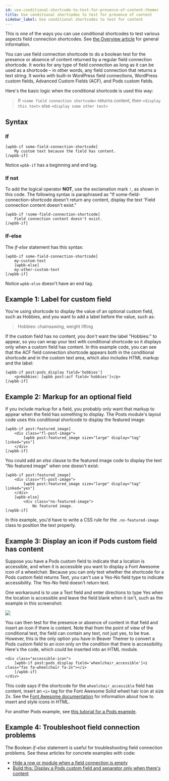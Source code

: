 ```yaml
---
id: use-conditional-shortcode-to-test-for-presence-of-content-themer
title: Use conditional shortcodes to test for presence of content
sidebar_label: Use conditional shortcodes to test for content
---
```


This is one of the ways you can use conditional shortcodes to test various aspects field connection shortcodes. See [the Overview article](/beaver-themer/field-connections/field-connection-shortcodes-overview-themer.md) for general information.

You can use field connection shortcode to do a boolean test for the presence or absence of content returned by a regular field connection shortcode. It works for any type of field connection as long as it can be used as a shortcode – in other words, any field connection that returns a text string. It works with built-in WordPress field connections, WordPress custom fields, Advanced Custom Fields (ACF), and Pods custom fields.

Here's the basic logic when the conditional shortcode is used this way:

> If `<some field connection shortcode>` returns content, then `<display this text>` else `<display some other text>`

## Syntax

### If

```markup
[wpbb-if some-field-connection-shortcode]
    My custom text because the field has content.
[/wpbb-if]
```

Notice `wpbb-if` has a beginning and end tag.

### If not

To add the logical operator **NOT**, use the exclamation mark `!`, as shown in this code. The following syntax is paraphrased as "If some-field-connection-shortcode doesn't return any content, display the text 'Field connection content doesn't exist."

```markup
[wpbb-if !some-field-connection-shortcode]
    Field connection content doesn't exist.
[/wpbb-if]
```

### If-else

The *if-else* statement has this syntax:

```markup
[wpbb-if some-field-connection-shortcode]
    my-custom-text
    [wpbb-else]
    my-other-custom-text
[/wpbb-if]
```

Notice `wpbb-else` doesn't have an end tag.

## Example 1: Label for custom field

You're using shortcode to display the value of an optional custom field, such as Hobbies, and you want to add a label before the value, such as:

> Hobbies: chainsawing, weight lifting

If the custom field has no content, you don't want the label "Hobbies:" to appear, so you can wrap your text with conditional shortcode so it displays only when a custom field has content. In this example code, you can see that the ACF field connection shortcode appears both in the conditional shortcode and in the custom text area, which also includes HTML markup and the label:

```markup
[wpbb-if post:pods_display field='hobbies']
    <p>Hobbies: [wpbb post:acf field='hobbies']</p>
[/wpbb-if]
```

## Example 2: Markup for an optional field

If you include markup for a field, you probably only want that markup to appear when the field has something to display. The Posts module's layout code uses this conditional shortcode to display the featured image:

```markup
[wpbb-if post:featured_image]
    <div class="fl-post-image">
        [wpbb post:featured_image size="large" display="tag" linked="yes"]
    </div>
[/wpbb-if]
```

You could add an *else* clause to the featured image code to display the text "No featured image" when one doesn't exist:

```markup
[wpbb-if post:featured_image]
    <div class="fl-post-image">
        [wpbb post:featured_image size="large" display="tag" linked="yes"]
    </div>
    [wpbb-else]
        <div class="no-featured-image">
            No featured image.
[/wpbb-if]
```

In this example, you'd have to write a CSS rule for the `.no-featured-image` class to position the text properly.

## Example 3: Display an icon if Pods custom field has content

Suppose you have a Pods custom field to indicate that a location is accessible, and when it is accessible you want to display a Font Awesome icon of a wheelchair. Because you can only test whether the shortcode for a Pods custom field returns Text, you can't use a Yes-No field type to indicate accessibility. The Yes-No field doesn't return text.

One workaround is to use a Text field and enter directions to type Yes when the location is accessible and leave the field blank when it isn't, such as the example in this screenshot:

![](/img/use-conditional-shortcode-to-test-for-presence-of-content-themer-0c6312a3.png)

You can then test for the presence or absence of content in that field and insert an icon if there is content. Note that from the point of view of the conditional test, the field can contain any text, not just yes, to be true. However, this is the only option you have in Beaver Themer to convert a Pods custom field to an icon only on the condition that there is accessibility. Here's the code, which could be inserted into an HTML module.

```markup
<div class="accessible-icon">
    [wpbb-if post:pods_display field='wheelchair_accessible']<i class="fas fa-wheelchair fa-2x"></i>
    [/wpbb-if]
</div>
```

This code says if the shortcode for the `wheelchair_accessible` field has content, insert an `<i>` tag for the Font Awesome Solid wheel hair icon at size 2x. See the [Font Awesome documentation](https://fontawesome.com/how-to-use/on-the-web/referencing-icons/basic-use) for information about how to insert and style icons in HTML.

For another Pods example, see [this tutorial for a Pods example](/beaver-themer/field-connections/connections-to-pods-custom-fields/build-this-display-a-pods-custom-field-and-separator-only-when-theres-content.md).

##  Example 4: Troubleshoot field connection problems

The Boolean *if-else* statement is useful for troubleshooting field connection problems. See these articles for concrete examples with code:

  * [Hide a row or module when a field connection is empty](/beaver-themer/developer/hide-row-or-module-when-field-connection-is-empty-themer.md)
  * [Build this: Display a Pods custom field and separator only when there's content](/beaver-themer/field-connections/connections-to-pods-custom-fields/build-this-display-a-pods-custom-field-and-separator-only-when-theres-content.md)
